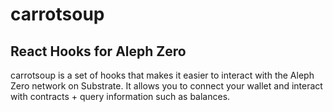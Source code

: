 # carrotsoup

## React Hooks for Aleph Zero

carrotsoup is a set of hooks that makes it easier to interact with the Aleph Zero network on Substrate. It allows you to connect your wallet and interact with contracts + query information such as balances.
